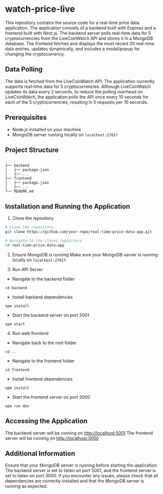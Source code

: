 # watch-price-live
This repository contains the source code for a real-time price data application. The application consists of a backend built with Express and a frontend built with Next.js. The backend server polls real-time data for 5 cryptocurrencies from the LiveCoinWatch API and stores it in a MongoDB database. The frontend fetches and displays the most recent 20 real-time data entries, updates dynamically, and includes a modal/popup for changing the cryptocurrency.

## Data Polling
The data is fetched from the LiveCoinWatch API. The application currently supports real-time data for 5 cryptocurrencies. Although LiveCoinWatch updates its data every 2 seconds, to reduce the polling overhead on LiveCoinWatch, the application polls the API once every 10 seconds for each of the 5 cryptocurrencies, resulting in 5 requests per 10 seconds.


## Prerequisites

- Node.js installed on your machine
- MongoDB server running locally on `localhost:27017`

## Project Structure

```plaintext
.
├── backend
│   ├── package.json
│   ├── ...
├── frontend
│   ├── package.json
│   ├── ...
└── README.md
```
## Installation and Running the Application
1. Clone the repository
```bash
# Clone the repository
git clone https://github.com/your-repo/real-time-price-data-app.git

# Navigate to the cloned repository
cd real-time-price-data-app
```

2. Ensure MongoDB is running
Make sure your MongoDB server is running locally on `localhost:27017`.


3. Run API Server
- Navigate to the backend folder
```
cd backend
```
- Install backend dependencies
```
npm install
```
- Start the backend server on port 5001
```
npm start
```

4. Run web frontend
- Navigate back to the root folder
```
cd ..
```
- Navigate to the frontend folder
```
cd frontend
```
- Install frontend dependencies
```
npm install
```
- Start the frontend server on port 3000
```
npm run dev
```


## Accessing the Application
The backend server will be running on [http://localhost:5001](http://localhost:5001)
The frontend server will be running on [http://localhost:3000](http://localhost:3000)

## Additional Information

Ensure that your MongoDB server is running before starting the application.
The backend server is set to listen on port 5001, and the frontend server is set to listen on port 3000.
If you encounter any issues, please check that all dependencies are correctly installed and that the MongoDB server is running as expected.